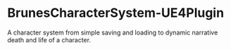 # BrunesCharacterSystem-UE4Plugin
A character system from simple saving and loading to dynamic narrative death and life of a character.
